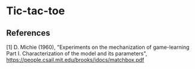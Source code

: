 # Tic-tac-toe


## References
[1] D. Michie (1960), "Experiments on the mechanization of game-learning Part I. Characterization of the model 
and its parameters", https://people.csail.mit.edu/brooks/idocs/matchbox.pdf 

